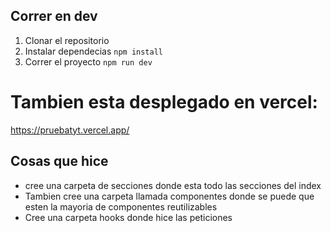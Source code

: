 ## Correr en dev

1. Clonar el repositorio
2. Instalar dependecias `npm install`
3. Correr el proyecto `npm run dev`

# Tambien esta desplegado en vercel:

https://pruebatyt.vercel.app/

## Cosas que hice

- cree una carpeta de secciones donde esta todo las secciones del index
- Tambien cree una carpeta llamada componentes donde se puede que esten la mayoria de componentes reutilizables
- Cree una carpeta hooks donde hice las peticiones
